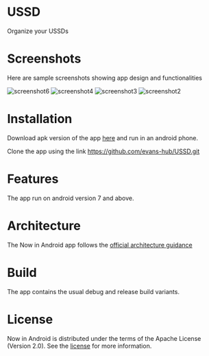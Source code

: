 # USSD
Organize your USSDs

# Screenshots
Here are sample screenshots showing app design and functionalities

![screenshot6](https://user-images.githubusercontent.com/56291063/219283562-90aed82b-5581-4098-a20d-39eb265eca62.jpeg) 
![screenshot4](https://user-images.githubusercontent.com/56291063/219283574-042b4970-c632-4ebc-9ea8-1e317460efa1.jpeg)
![screenshot3](https://user-images.githubusercontent.com/56291063/219283577-fdb05595-4d30-4ad8-9687-d2bea71bc969.jpeg)
![screenshot2](https://user-images.githubusercontent.com/56291063/219283593-937248fa-8da1-4e1b-a128-30d204cd791c.jpeg)

# Installation
Download apk version of the app [here](https://github.com/evans-hub/USSD/blob/master/app/release/app-release.aab) and run in an android phone.

Clone the app using the link https://github.com/evans-hub/USSD.git

# Features
The app run on android version 7 and above.
# Architecture
The Now in Android app follows the [official architecture guidance](https://developer.android.com/topic/architecture)
# Build
The app contains the usual debug and release build variants.
# License
Now in Android is distributed under the terms of the Apache License (Version 2.0). See the [license](https://github.com/android/nowinandroid/blob/main/LICENSE) for more information.
